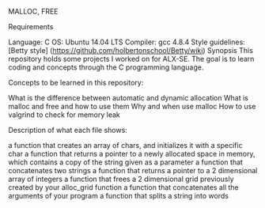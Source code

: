 MALLOC, FREE

Requirements

Language: C OS: Ubuntu 14.04 LTS Compiler: gcc 4.8.4 Style guidelines: [Betty style] (https://github.com/holbertonschool/Betty/wiki) Synopsis This repository holds some projects I worked on for ALX-SE. The goal is to learn coding and concepts through the C programming language.

Concepts to be learned in this repository:

What is the difference between automatic and dynamic allocation What is malloc and free and how to use them Why and when use malloc How to use valgrind to check for memory leak

Description of what each file shows:

a function that creates an array of chars, and initializes it with a specific char
a function that returns a pointer to a newly allocated space in memory, which contains a copy of the string given as a parameter
a function that concatenates two strings
a function that returns a pointer to a 2 dimensional array of integers
a function that frees a 2 dimensional grid previously created by your alloc_grid function
a function that concatenates all the arguments of your program
a function that splits a string into words
